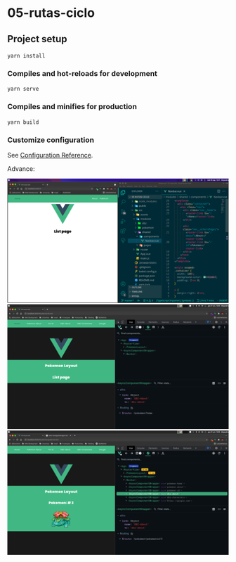 # 05-rutas-ciclo

## Project setup

```
yarn install
```

### Compiles and hot-reloads for development

```
yarn serve
```

### Compiles and minifies for production

```
yarn build
```

### Customize configuration

See [Configuration Reference](https://cli.vuejs.org/config/).

Advance:

<img src="./assets/ruta-ciclo.png" alt="progress" />
<img src="./assets/1.png" alt="progress-1" />
<img src="./assets/2.png" alt="progress-2" />

